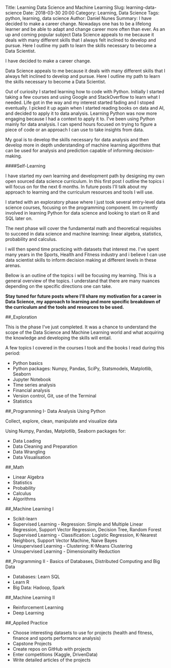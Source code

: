 Title: Learning Data Science and Machine Learning
Slug: learning-data-science
Date: 2018-03-30 20:00
Category: Learning, Data Science
Tags: python, learning, data science
Author: Daniel Nunes
Summary: I have decided to make a career change. Nowadays one has to be a lifelong learner and be able to adapt and change career more often than ever. As an up and coming popular subject Data Science appeals to me because it deals with many different skills that I always felt inclined to develop and pursue. Here I outline my path to learn the skills necessary to become a Data Scientist.



I have decided to make a career change.  

Data Science appeals to me because it deals with many different skills that I always felt inclined to develop and pursue. Here I outline my path to learn the skills necessary to become a Data Scientist.

Out of curiosity I started learning how to code with Python. Initially I started taking a few courses and using Google and StackOverflow to learn what I needed. Life got in the way and my interest started fading and I stoped eventually. I picked it up again when I started reading books on data and AI, and decided to apply it to data analysis. Learning Python was now more engaging because I had a context to apply it to. I've been using Python mainly for data analysis. I can spend hours focused on trying to figure a piece of code or an approach I can use to take insights from data.

My goal is to develop the skills necessary for data analysis and then develop more in depth understanding of machine learning algorithms that can be used for analysis and prediction capable of informing decision-making.  

####Self-Learning

I have started my own learning and development path by designing my own open sourced data science curriculum. In this first post I outline the topics i will focus on for the next 6 months. In future posts I'll talk about my approach to learning and the curriculum resources and tools I will use. 

I started with an exploratory phase where I just took several entry-level data science courses, focusing on the programming component. Im currently involved in learning Python for data science and looking to start on R and SQL later on.  

The next phase will cover the fundamental math and theoretical requisites to succeed in data science and machine learning: linear algebra, statistics, probability and calculus.  

I will then spend time practicing with datasets that interest me. I've spent many years in the Sports, Health and Fitness industry and i believe I can use data scientist skills to inform decision making at different levels in these arenas.

Bellow is an outline of the topics i will be focusing my learning. This is a general overview of the topics. I understand that there are many nuances depending on the specific directions one can take. 

**Stay tuned for future posts where I'll share my motivation for a career in Data Science, my approach to learning and more specific breakdown of the curriculum and the tools and resources to be used.** 

##_Exploration
  
  
This is the phase I've just completed.
It was a chance to understand the scope of the Data Science and Machine Learning world and what acquiring the knowledge and developing the skills will entail. 

A few topics I covered in the courses I took and the books I read during this period:

- Python basics
- Python packages: Numpy, Pandas, SciPy, Statsmodels, Matplotlib, Seaborn
- Jupyter Notebook
- Time series analysis
- Financial analysis
- Version control, Git, use of the Terminal
- Statistics

##_Programming I- Data Analysis Using Python 

Collect, explore, clean, manipulate and visualize data

Using Numpy, Pandas, Matplotlib, Seaborn packages for:  

- Data Loading 
- Data Cleaning and Preparation
- Data Wrangling 
- Data Visualisation


##_Math

- Linear Algebra  
- Statistics
- Probability
- Calculus
- Algorithms


##_Machine Learning I 

- Scikit-learn
- Supervised Learning - Regression: Simple and Multiple Linear Regression, Support Vector Regression, Decision Tree, Random Forest
- Supervised Learning - Classification: Logistic Regression, K-Nearest Neighbors, Support Vector Machine, Naive Bayes
- Unsupervised Learning - Clustering: K-Means Clustering
- Unsupervised Learning - Dimensionality Reduction


##_Programming II - Basics of Databases, Distributed Computing and Big Data

- Databases: Learn SQL
- Learn R
- Big Data: Hadoop, Spark


##_Machine Learning II 

- Reinforcement Learning
- Deep Learning


##_Applied Practice 

- Choose interesting datasets to use for projects (health and fitness, finance and sports performance analysis)
- Capstone Projects
- Create repos on GitHub with projects
- Enter competitions (Kaggle, DrivenData)
- Write detailed articles of the projects





 

